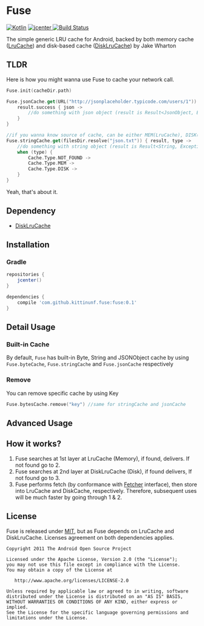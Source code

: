 # Fuse

[ ![Kotlin](https://img.shields.io/badge/Kotlin-1.0.2-blue.svg)](http://kotlinlang.org) [ ![jcenter](https://api.bintray.com/packages/kittinunf/maven/Fuse/images/download.svg) ](https://bintray.com/kittinunf/maven/Fuse/_latestVersion) [![Build Status](https://travis-ci.org/kittinunf/Fuse.svg?branch=master)](https://travis-ci.org/kittinunf/Fuse)


The simple generic LRU cache for Android, backed by both memory cache ([LruCache](http://developer.android.com/reference/android/util/LruCache.html)) and disk-based cache ([DiskLruCache](https://github.com/JakeWharton/DiskLruCache)) by Jake Wharton 

## TLDR 

Here is how you might wanna use Fuse to cache your network call.

```Kotlin
Fuse.init(cacheDir.path)

Fuse.jsonCache.get(URL("http://jsonplaceholder.typicode.com/users/1")) { result ->
    result.success { json ->
        //do something with json object (result is Result<JsonObject, Exception>)
    }
}

//if you wanna know source of cache, can be either MEM(LruCache), DISK(DiskLruCache), NOT_FOUND(newly fetched)
Fuse.stringCache.get(filesDir.resolve("json.txt")) { result, type ->
    //do something with string object (result is Result<String, Exception>)
    when (type) {
        Cache.Type.NOT_FOUND -> 
        Cache.Type.MEM -> 
        Cache.Type.DISK -> 
    }
}
```

Yeah, that's about it.

## Dependency

* [DiskLruCache](https://github.com/JakeWharton/DiskLruCache)

## Installation

### Gradle

```Groovy
repositories {
    jcenter()
}
```

```Groovy
dependencies {
    compile 'com.github.kittinunf.fuse:fuse:0.1'
}
```

## Detail Usage

### Built-in Cache

By default, `Fuse` has built-in Byte, String and JSONObject cache by using `Fuse.byteCache`, `Fuse.stringCache` and `Fuse.jsonCache` respectively

### Remove

You can remove specific cache by using Key

```Kotlin
Fuse.bytesCache.remove("key") //same for stringCache and jsonCache
```

## Advanced Usage

## How it works?

1. Fuse searches at 1st layer at LruCache (Memory), if found, delivers. If not found go to 2.
2. Fuse searches at 2nd layer at DiskLruCache (Disk), if found delivers, If not found go to 3.
3. Fuse performs fetch (by conformance with [Fetcher](https://github.com/kittinunf/Fuse/blob/master/fuse/src/main/kotlin/com/github/kittinunf/fuse/core/fetch/Fetcher.kt) interface), then store into LruCache and DiskCache, respectively. Therefore, subsequent uses will be much faster by going through 1 & 2. 

## License

Fuse is released under [MIT](https://opensource.org/licenses/MIT), but as Fuse depends on LruCache and DiskLruCache. Licenses agreement on both dependencies applies.

```
Copyright 2011 The Android Open Source Project

Licensed under the Apache License, Version 2.0 (the "License");
you may not use this file except in compliance with the License.
You may obtain a copy of the License at

   http://www.apache.org/licenses/LICENSE-2.0

Unless required by applicable law or agreed to in writing, software
distributed under the License is distributed on an "AS IS" BASIS,
WITHOUT WARRANTIES OR CONDITIONS OF ANY KIND, either express or implied.
See the License for the specific language governing permissions and
limitations under the License.
```

